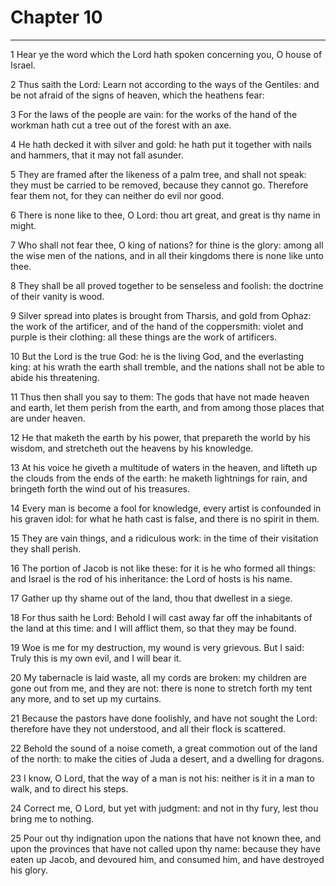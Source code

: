 # Chapter 10

***

1 Hear ye the word which the Lord hath spoken concerning you, O house of Israel.

2 Thus saith the Lord: Learn not according to the ways of the Gentiles: and be not afraid of the signs of heaven, which the heathens fear:

3 For the laws of the people are vain: for the works of the hand of the workman hath cut a tree out of the forest with an axe.

4 He hath decked it with silver and gold: he hath put it together with nails and hammers, that it may not fall asunder.

5 They are framed after the likeness of a palm tree, and shall not speak: they must be carried to be removed, because they cannot go. Therefore fear them not, for they can neither do evil nor good.

6 There is none like to thee, O Lord: thou art great, and great is thy name in might.

7 Who shall not fear thee, O king of nations? for thine is the glory: among all the wise men of the nations, and in all their kingdoms there is none like unto thee.

8 They shall be all proved together to be senseless and foolish: the doctrine of their vanity is wood.

9 Silver spread into plates is brought from Tharsis, and gold from Ophaz: the work of the artificer, and of the hand of the coppersmith: violet and purple is their clothing: all these things are the work of artificers.

10 But the Lord is the true God: he is the living God, and the everlasting king: at his wrath the earth shall tremble, and the nations shall not be able to abide his threatening.

11 Thus then shall you say to them: The gods that have not made heaven and earth, let them perish from the earth, and from among those places that are under heaven.

12 He that maketh the earth by his power, that prepareth the world by his wisdom, and stretcheth out the heavens by his knowledge.

13 At his voice he giveth a multitude of waters in the heaven, and lifteth up the clouds from the ends of the earth: he maketh lightnings for rain, and bringeth forth the wind out of his treasures.

14 Every man is become a fool for knowledge, every artist is confounded in his graven idol: for what he hath cast is false, and there is no spirit in them.

15 They are vain things, and a ridiculous work: in the time of their visitation they shall perish.

16 The portion of Jacob is not like these: for it is he who formed all things: and Israel is the rod of his inheritance: the Lord of hosts is his name.

17 Gather up thy shame out of the land, thou that dwellest in a siege.

18 For thus saith he Lord: Behold I will cast away far off the inhabitants of the land at this time: and I will afflict them, so that they may be found.

19 Woe is me for my destruction, my wound is very grievous. But I said: Truly this is my own evil, and I will bear it.

20 My tabernacle is laid waste, all my cords are broken: my children are gone out from me, and they are not: there is none to stretch forth my tent any more, and to set up my curtains.

21 Because the pastors have done foolishly, and have not sought the Lord: therefore have they not understood, and all their flock is scattered.

22 Behold the sound of a noise cometh, a great commotion out of the land of the north: to make the cities of Juda a desert, and a dwelling for dragons.

23 I know, O Lord, that the way of a man is not his: neither is it in a man to walk, and to direct his steps.

24 Correct me, O Lord, but yet with judgment: and not in thy fury, lest thou bring me to nothing.

25 Pour out thy indignation upon the nations that have not known thee, and upon the provinces that have not called upon thy name: because they have eaten up Jacob, and devoured him, and consumed him, and have destroyed his glory.


